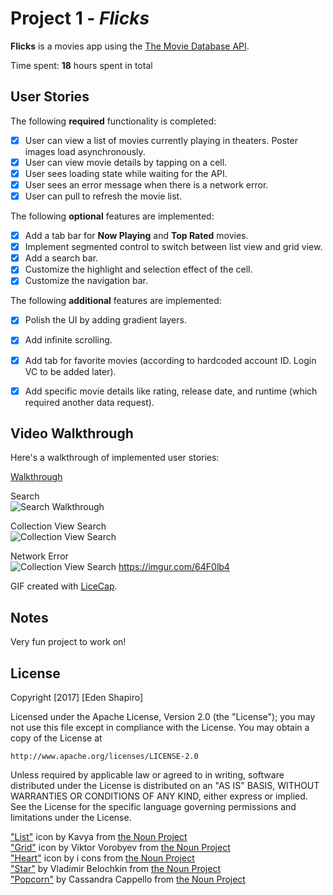 # Project 1 - *Flicks*

**Flicks** is a movies app using the [The Movie Database API](http://docs.themoviedb.apiary.io/#).

Time spent: **18** hours spent in total

## User Stories

The following **required** functionality is completed:

- [x] User can view a list of movies currently playing in theaters. Poster images load asynchronously.
- [x] User can view movie details by tapping on a cell.
- [x] User sees loading state while waiting for the API.
- [x] User sees an error message when there is a network error.
- [x] User can pull to refresh the movie list.

The following **optional** features are implemented:

- [x] Add a tab bar for **Now Playing** and **Top Rated** movies.
- [x] Implement segmented control to switch between list view and grid view.
- [x] Add a search bar.
- [x] Customize the highlight and selection effect of the cell.
- [x] Customize the navigation bar.

The following **additional** features are implemented:

- [x] Polish the UI by adding gradient layers.
- [x] Add infinite scrolling.
- [x] Add tab for favorite movies (according to hardcoded account ID. Login VC to be added later).
- [x] Add specific movie details like rating, release date, and runtime (which required another data request).



## Video Walkthrough

Here's a walkthrough of implemented user stories:

[Walkthrough](https://media.giphy.com/media/3ov9k8WHofhiIJZ0HK/giphy.gif)

Search  
<img src='https://i.imgur.com/5fQTMRg.gif' title='Search Walkthrough' width='' alt='Search Walkthrough' />

Collection View Search  
<img src='https://i.imgur.com/8ObWSax.gif' title='Collection Search' width='' alt='Collection View Search' />

Network Error  
<img src='https://i.imgur.com/64F0lb4.gif' title='Collection Search' width='' alt='Collection View Search' />
https://imgur.com/64F0lb4

GIF created with [LiceCap](http://www.cockos.com/licecap/).

## Notes

Very fun project to work on!


## License

Copyright [2017] [Eden Shapiro]

Licensed under the Apache License, Version 2.0 (the "License");
you may not use this file except in compliance with the License.
You may obtain a copy of the License at

    http://www.apache.org/licenses/LICENSE-2.0

Unless required by applicable law or agreed to in writing, software
distributed under the License is distributed on an "AS IS" BASIS,
WITHOUT WARRANTIES OR CONDITIONS OF ANY KIND, either express or implied.
See the License for the specific language governing permissions and
limitations under the License.

["List"](https://thenounproject.com/term/list/1244067) icon by Kavya from [the Noun Project](http://thenounproject.com/)  
["Grid"](https://thenounproject.com/term/grid/642523/) icon by Viktor Vorobyev from [the Noun Project](http://thenounproject.com/)  
["Heart"](https://thenounproject.com/term/heart/968105/) icon by i cons from [the Noun Project](http://thenounproject.com/)  
["Star"](https://thenounproject.com/term/star/797006/) by Vladimir Belochkin from [the Noun Project](http://thenounproject.com/)  
["Popcorn"](https://thenounproject.com/term/popcorn/706499/) by Cassandra Cappello from [the Noun Project](http://thenounproject.com/)  

